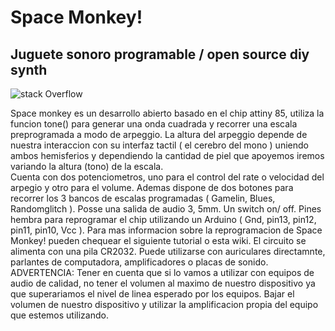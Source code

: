 # Space Monkey!
## Juguete sonoro programable / open source diy synth 




![stack Overflow](https://raw.githubusercontent.com/marsfactory/spacemonkey/master/Images%2C%20manuals%2C%20etc/g9118-4-3-1.png) 

Space monkey es un desarrollo abierto basado en el chip attiny 85, utiliza la funcion tone() para generar una onda cuadrada y recorrer una escala preprogramada a modo de arpeggio. La altura del arpeggio depende de nuestra interaccion con su interfaz tactil ( el cerebro del mono ) uniendo ambos hemisferios y dependiendo la cantidad de piel que apoyemos iremos variando la altura (tono) de la escala.  
  Cuenta con dos potenciometros, uno para el control del rate o velocidad del arpegio y otro para el volume. Ademas dispone de dos botones para recorrer los 3 bancos de escalas programadas ( Gamelin, Blues, Randomglitch ). 
  Posse una salida de audio 3, 5mm. Un switch on/ off. Pines hembra para reprogramar el chip utilizando un Arduino ( Gnd, pin13, pin12, pin11, pin10, Vcc ). Para mas informacion sobre la reprogramacion de Space Monkey! pueden chequear el siguiente tutorial o esta wiki. 
El circuito se alimenta con una pila CR2032. Puede utilizarse con auriculares directamnte, parlantes de computadora, amplificadores o  placas de sonido. ADVERTENCIA: Tener en cuenta que si lo vamos a utilizar con equipos de audio de calidad, no tener el volumen al maximo de nuestro dispositivo ya que superariamos el nivel de linea esperado por los equipos. Bajar el volumen de nuestro dispositivo y utilizar la amplificacion propia del equipo que estemos utilizando. 
